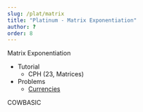 ```yaml
---
slug: /plat/matrix
title: "Platinum - Matrix Exponentiation"
author: ?
order: 8
---
```


Matrix Exponentiation

<!-- END DESCRIPTION -->

 * Tutorial
   * CPH (23, Matrices)
 * Problems
   * [Currencies](https://www.hackerrank.com/contests/gs-codesprint/challenges/currencies) [](107)

COWBASIC